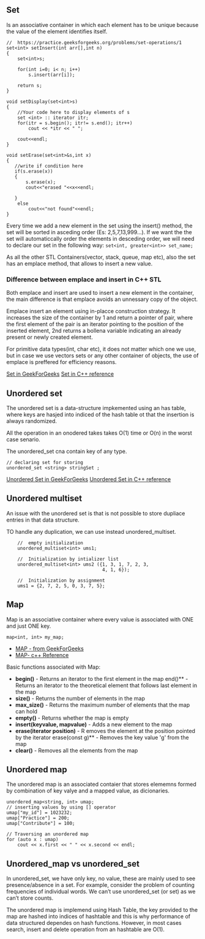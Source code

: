 ## Set

Is an associative container in which each element has to be unique because the value of the element identifies itself. 

```
//  https://practice.geeksforgeeks.org/problems/set-operations/1
set<int> setInsert(int arr[],int n)
{
    set<int>s;
    
    for(int i=0; i< n; i++)
        s.insert(arr[i]);
    
    return s;
}

void setDisplay(set<int>s)
{
    //Your code here to display elements of s
    set <int> :: iterator itr;
    for(itr = s.begin(); itr!= s.end(); itr++)
        cout << *itr << " ";

    cout<<endl;
}

void setErase(set<int>&s,int x)
{
   //write if condition here
   if(s.erase(x))
   {
       s.erase(x);
       cout<<"erased "<<x<<endl;

   }
    else
        cout<<"not found"<<endl;
}      
```

Every time we add a new element in the set using the insert() method, the set will be sorted in asceding order (Es: 2,5,7,13,999...). If we want the the set will automaticcally order the elements in desceding order, we will need to declare our set in the following way: ``` set<int, greater<int>> set_name; ```

As all the other STL Containers(vector, stack, queue, map etc), also the set has an emplace method, that allows to insert a new value.

### Difference between emplace and insert in C++ STL

Both emplace and insert are used to insert a new element in the container, the main difference is that emplace avoids an unnessary copy of the object. 

Emplace insert an element using in-placce construction strategy.  It increases the size of the container by 1 and return a pointer of pair, where the first element of the pair is an iterator pointing to the position of the inserted element, 2nd returns a bollena variable indicating an already present or newly created element.

For primitive data types(int, char etc), it does not matter which one we use, but in case we use vectors sets or any other container of objects, the use of emplace is preffered for efficiency reasons. 

[Set in GeekForGeeks](https://www.geeksforgeeks.org/set-in-cpp-stl/)
[Set in C++ reference](https://en.cppreference.com/w/cpp/container/set)

## Unordered set

The unordered set is a  data-structure impkemented using an has table, where keys are hasjed into indiced of the hash table ot that the insertion is always randomized. 

All the operation in an onodered takes takes O(1) time or O(n) in the worst case senario.

The unordered_set cna contain key of any type.

```
// declaring set for storing  
unordered_set <string> stringSet ;
```
[Unordered Set in GeekForGeeks](https://www.geeksforgeeks.org/unordered_set-in-cpp-stl/)
[Unordered Set in C++ reference](https://en.cppreference.com/w/cpp/container/unordered_set)

## Unordered multiset

An issue with the unordered set is that is not possible to store dupliace entries in that data structure.

TO handle any duplication, we can use instead unordered_multiset.

```   
    //  empty initialization 
    unordered_multiset<int> ums1; 
  
    //  Initialization by intializer list 
    unordered_multiset<int> ums2 ({1, 3, 1, 7, 2, 3, 
                                   4, 1, 6}); 
  
    //  Initialization by assignment 
    ums1 = {2, 7, 2, 5, 0, 3, 7, 5}; 
```

## Map

Map is an associative container where every value is associated with ONE and just ONE key. 

```
map<int, int> my_map;
```

* [MAP - from GeekForGeeks](https://www.geeksforgeeks.org/map-associative-containers-the-c-standard-template-library-stl/)
* [MAP- c++ Reference](http://www.cplusplus.com/reference/map/map/)


Basic functions associated with Map:
* **begin()** - Returns an iterator to the first element in the map
end()**  - Returns an iterator to the theoretical element that follows last element in the map
* **size()**  - Returns the number of elements in the map
* **max_size()**  - Returns the maximum number of elements that the map can hold
* **empty()**  - Returns whether the map is empty
* **insert(keyvalue, mapvalue)**  - Adds a new element to the map
* **erase(iterator position)**  - R emoves the element at the position pointed by the iterator
erase(const g)** - Removes the key value 'g' from the map
* **clear()**  - Removes all the elements from the map


## Unordered map

The unordered map is an associated contaier that stores elememns formed by combination of key valye and a mapped value, as dicionaries. 

```
unordered_map<string, int> umap;
// inserting values by using [] operator
umap["my_id"] = 1023232;
umap["Practice"] = 200;
umap["Contribute"] = 100;

// Traversing an unordered map
for (auto x : umap)
    cout << x.first << " " << x.second << endl;

```

## Unordered_map vs unordered_set 
In unordered_set, we have only key, no value, these are mainly used to see presence/absence in a set. For example, consider the problem of counting frequencies of individual words. We can’t use unordered_set (or set) as we can’t store counts.

The unordered map is implemend using Hash Table, the key provided to the map are hashed into indices of hashtable and this is why performance of data structured dependes on hash functions. 
However, in most cases search, insert and delete operation from an hashtable are O(1).

